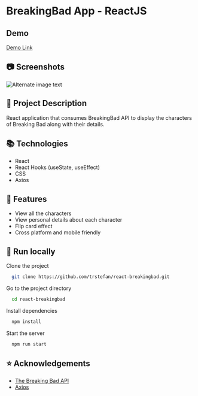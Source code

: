 # BreakingBad App - ReactJS

## Demo

[Demo Link](https://trstefan.github.io/react-breakingbad/)

## 📷 Screenshots
![Alternate image text](https://i.ibb.co/DgZxmdT/bb.gif)


## 📝 Project Description

React application that consumes BreakingBad API to display the characters of Breaking Bad along with their details.

## 📚 Technologies

  - React
  - React Hooks (useState,  useEffect)
  - CSS
  - Axios

## 🎯  Features
  - View all the characters
  - View personal details about each character
  - Flip card effect 
  - Cross platform and mobile friendly

## :runner: Run locally

Clone the project

```bash
  git clone https://github.com/trstefan/react-breakingbad.git
```

Go to the project directory

```bash
  cd react-breakingbad
```

Install dependencies

```bash
  npm install
```

Start the server

```bash
  npm run start
```

## ⭐ Acknowledgements

 - [The Breaking Bad API](https://breakingbadapi.com/)
 - [Axios](https://www.npmjs.com/package/axios)
